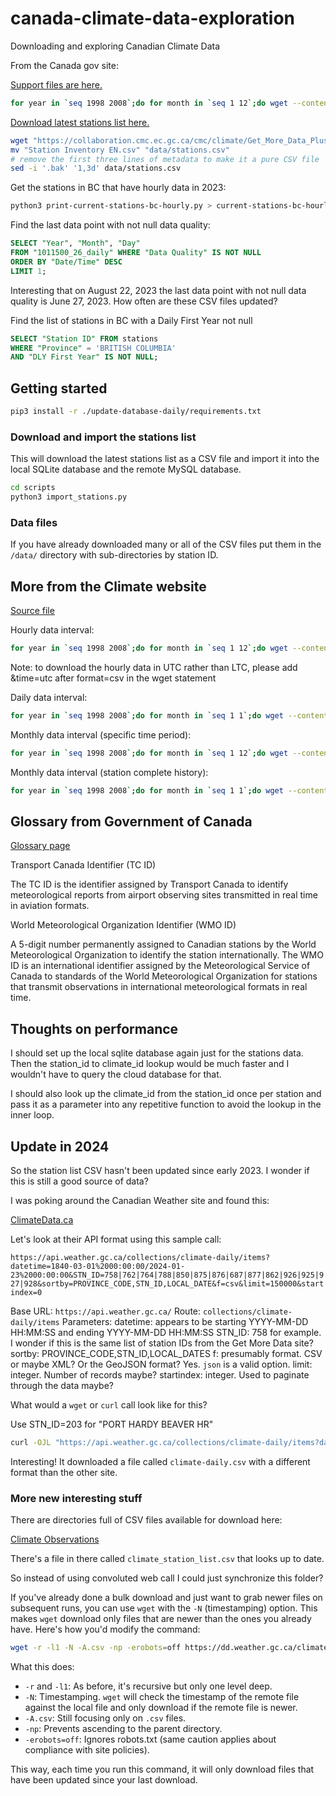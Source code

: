 # canada-climate-data-exploration

Downloading and exploring Canadian Climate Data

From the Canada gov site:

[Support files are here.](https://collaboration.cmc.ec.gc.ca/cmc/climate/Get_More_Data_Plus_de_donnees/)

```bash
for year in `seq 1998 2008`;do for month in `seq 1 12`;do wget --content-disposition "https://climate.weather.gc.ca/climate_data/bulk_data_e.html?format=csv&stationID=1706&Year=${year}&Month=${month}&Day=14&timeframe=1&submit= Download+Data" ;done;done
```

[Download latest stations list here.](https://collaboration.cmc.ec.gc.ca/cmc/climate/Get_More_Data_Plus_de_donnees/Station%20Inventory%20EN.csv)

```bash
wget "https://collaboration.cmc.ec.gc.ca/cmc/climate/Get_More_Data_Plus_de_donnees/Station%20Inventory%20EN.csv"
mv "Station Inventory EN.csv" "data/stations.csv"
# remove the first three lines of metadata to make it a pure CSV file
sed -i '.bak' '1,3d' data/stations.csv
```

Get the stations in BC that have hourly data in 2023:

```bash
python3 print-current-stations-bc-hourly.py > current-stations-bc-hourly.csv
```

Find the last data point with not null data quality:

```sql
SELECT "Year", "Month", "Day"
FROM "1011500_26_daily" WHERE "Data Quality" IS NOT NULL
ORDER BY "Date/Time" DESC
LIMIT 1;
```

Interesting that on August 22, 2023 the last data point with not null data quality is June 27, 2023. How often are these CSV files updated?

Find the list of stations in BC with a Daily First Year not null

```sql
SELECT "Station ID" FROM stations
WHERE "Province" = 'BRITISH COLUMBIA'
AND "DLY First Year" IS NOT NULL;
```

## Getting started

```bash
pip3 install -r ./update-database-daily/requirements.txt
```

### Download and import the stations list

This will download the latest stations list as a CSV file and import it into the local SQLite database and the remote MySQL database.

```bash
cd scripts
python3 import_stations.py
```

### Data files

If you have already downloaded many or all of the CSV files put them in the `/data/` directory with sub-directories by station ID.

## More from the Climate website

[Source file](https://collaboration.cmc.ec.gc.ca/cmc/climate/Get_More_Data_Plus_de_donnees/Command_Lines_EN.txt)

Hourly data interval:

```bash
for year in `seq 1998 2008`;do for month in `seq 1 12`;do wget --content-disposition "https://climate.weather.gc.ca/climate_data/bulk_data_e.html?format=csv&stationID=1706&Year=${year}&Month=${month}&Day=14&timeframe=1&submit= Download+Data" ;done;done
```

Note: to download the hourly data in UTC rather than LTC, please add &time=utc after format=csv in the wget statement

Daily data interval:

```bash
for year in `seq 1998 2008`;do for month in `seq 1 1`;do wget --content-disposition "https://climate.weather.gc.ca/climate_data/bulk_data_e.html?format=csv&stationID=1706&Year=${year}&Month=${month}&Day=14&timeframe=2&submit= Download+Data" ;done;done
```

Monthly data interval (specific time period):

```bash
for year in `seq 1998 2008`;do for month in `seq 1 12`;do wget --content-disposition "https://climate.weather.gc.ca/climate_data/bulk_data_e.html?format=csv&stationID=1706&Year=${year}&Month=${month}&Day=14&timeframe=3&submit= Download+Data" ;done;done
```

Monthly data interval (station complete history):

```bash
for year in `seq 1998 2008`;do for month in `seq 1 1`;do wget --content-disposition "https://climate.weather.gc.ca/climate_data/bulk_data_e.html?format=csv&stationID=1706&Year=${year}&Month=${month}&Day=14&timeframe=3&submit= Download+Data" ;done;done
```

## Glossary from Government of Canada

[Glossary page](https://climate.weather.gc.ca/glossary_e.html)

Transport Canada Identifier (TC ID)

The TC ID is the identifier assigned by Transport Canada to identify meteorological reports from airport observing sites transmitted in real time in aviation formats.

World Meteorological Organization Identifier (WMO ID)

A 5-digit number permanently assigned to Canadian stations by the World Meteorological Organization to identify the station internationally. The WMO ID is an international identifier assigned by the Meteorological Service of Canada to standards of the World Meteorological Organization for stations that transmit observations in international meteorological formats in real time.

## Thoughts on performance

I should set up the local sqlite database again just for the stations data. Then the station_id to climate_id lookup would be much faster and I wouldn't have to query the cloud database for that.

I should also look up the climate_id from the station_id once per station and pass it as a parameter into any repetitive function to avoid the lookup in the inner loop.

## Update in 2024

So the station list CSV hasn't been updated since early 2023. I wonder if this is still a good source of data?

I was poking around the Canadian Weather site and found this:

[ClimateData.ca](https://climatedata.ca/download/#station-download)

Let's look at their API format using this sample call:

`https://api.weather.gc.ca/collections/climate-daily/items?datetime=1840-03-01%2000:00:00/2024-01-23%2000:00:00&STN_ID=758|762|764|788|850|875|876|687|877|862|926|925|927|928&sortby=PROVINCE_CODE,STN_ID,LOCAL_DATE&f=csv&limit=150000&startindex=0`

Base URL: `https://api.weather.gc.ca/`
Route: `collections/climate-daily/items`
Parameters:
datetime: appears to be starting YYYY-MM-DD HH:MM:SS and ending YYYY-MM-DD HH:MM:SS
STN_ID: 758 for example. I wonder if this is the same list of station IDs from the Get More Data site?
sortby: PROVINCE_CODE,STN_ID,LOCAL_DATES
f: presumably format. CSV or maybe XML? Or the GeoJSON format? Yes. `json` is a valid option.
limit: integer. Number of records maybe?
startindex: integer. Used to paginate through the data maybe?

What would a `wget` or `curl` call look like for this?

Use STN_ID=203 for "PORT HARDY BEAVER HR"

```bash
curl -OJL "https://api.weather.gc.ca/collections/climate-daily/items?datetime=1840-03-01%2000%3A00%3A00%2F2024-01-23%2000%3A00%3A00&STN_ID=203&sortby=PROVINCE_CODE,STN_ID,LOCAL_DATE&f=csv&limit=150000&startindex=0"
```

Interesting! It downloaded a file called `climate-daily.csv` with a different format than the other site.

### More new interesting stuff

There are directories full of CSV files available for download here:

[Climate Observations](https://dd.weather.gc.ca/climate/observations/)

There's a file in there called `climate_station_list.csv` that looks up to date.

So instead of using convoluted web call I could just synchronize this folder?

If you've already done a bulk download and just want to grab newer files on subsequent runs, you can use `wget` with the `-N` (timestamping) option. This makes `wget` download only files that are newer than the ones you already have. Here's how you'd modify the command:

```bash
wget -r -l1 -N -A.csv -np -erobots=off https://dd.weather.gc.ca/climate/observations/daily/csv/BC/
```

What this does:
- `-r` and `-l1`: As before, it's recursive but only one level deep.
- `-N`: Timestamping. `wget` will check the timestamp of the remote file against the local file and only download if the remote file is newer.
- `-A.csv`: Still focusing only on `.csv` files.
- `-np`: Prevents ascending to the parent directory.
- `-erobots=off`: Ignores robots.txt (same caution applies about compliance with site policies).

This way, each time you run this command, it will only download files that have been updated since your last download.